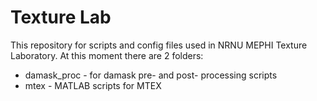 # Texture Lab
This repository for scripts and config files used in NRNU MEPHI Texture Laboratory.
At this moment there are 2 folders:
- damask_proc - for damask pre- and post- processing scripts
- mtex - MATLAB scripts for MTEX
